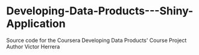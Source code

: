 # Developing-Data-Products---Shiny-Application
Source code for the Coursera Developing Data Products' Course Project
Author
Victor Herrera

